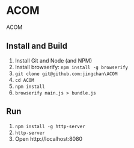ACOM
====

ACOM


## Install and Build
1. Install Git and Node (and NPM)
2. Install browserify: `npm install -g browserify`
3. `git clone git@github.com:jingchan\ACOM`
4. `cd ACOM`
5. `npm install`
6. `browserify main.js > bundle.js`

## Run
1. `npm install -g http-server`
2. `http-server`
3. Open http://localhost:8080